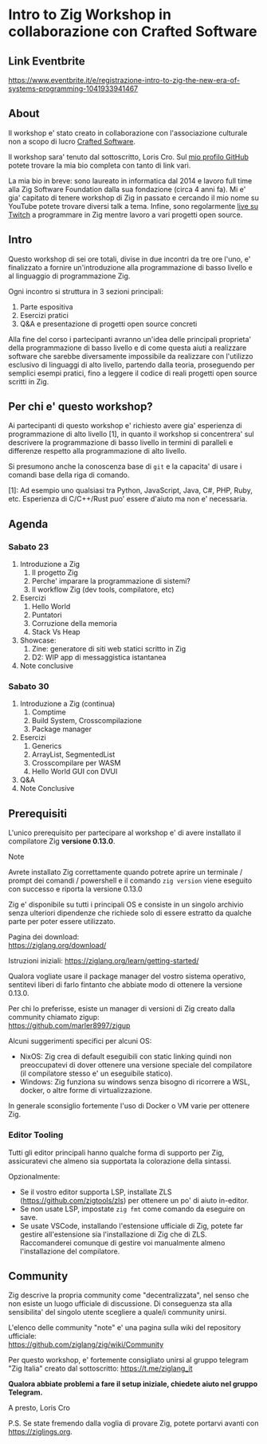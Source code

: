 # Intro to Zig Workshop in collaborazione con Crafted Software

## Link Eventbrite
https://www.eventbrite.it/e/registrazione-intro-to-zig-the-new-era-of-systems-programming-1041933941467

## About
Il workshop e' stato creato in collaborazione con l'associazione culturale non a scopo di lucro [Crafted Software](https://www.craftedsoftware.org).

Il workshop sara' tenuto dal sottoscritto, Loris Cro. Sul [mio profilo GitHub](https://github.com/kristoff-it/) potete trovare la mia bio completa con tanto di link vari. 

La mia bio in breve: sono laureato in informatica dal 2014 e lavoro full time alla Zig Software Foundation dalla sua fondazione (circa 4 anni fa). Mi e' gia' capitato di tenere workshop di Zig in passato e cercando il mio nome su YouTube potete trovare diversi talk a tema. Infine, sono regolarmente [live su Twitch](https://twitch.tv/kristoff_it) a programmare in Zig mentre lavoro a vari progetti open source.

## Intro
Questo workshop di sei ore totali, divise in due incontri da tre ore l'uno, e' finalizzato a fornire un'introduzione alla programmazione di basso livello e al linguaggio di programmazione Zig.

Ogni incontro si struttura in 3 sezioni principali:
1. Parte espositiva
2. Esercizi pratici
3. Q&A e presentazione di progetti open source concreti

Alla fine del corso i partecipanti avranno un'idea delle principali proprieta' della programmazione di basso livello e di come questa aiuti a realizzare software che sarebbe diversamente impossibile da realizzare con l'utilizzo esclusivo di linguaggi di alto livello, partendo dalla teoria, proseguendo per semplici esempi pratici, fino a leggere il codice di reali progetti open source scritti in Zig.

## Per chi e' questo workshop?
Ai partecipanti di questo workshop e' richiesto avere gia' esperienza di programmazione di alto livello [1], in quanto il workshop
si concentrera' sul descrivere la programmazione di basso livello in termini di paralleli e differenze respetto alla programmazione
di alto livello.

Si presumono anche la conoscenza base di `git` e la capacita' di usare i comandi base della riga di comando.

[1]: Ad esempio uno qualsiasi tra Python, JavaScript, Java, C#, PHP, Ruby, etc. 
     Esperienza di C/C++/Rust puo' essere d'aiuto ma non e' necessaria.

## Agenda
### Sabato 23
1. Introduzione a Zig
	1. Il progetto Zig
	2. Perche' imparare la programmazione di sistemi?
	3. Il workflow Zig (dev tools, compilatore, etc)
2. Esercizi
	1. Hello World
	2. Puntatori
	3. Corruzione della memoria
	4. Stack Vs Heap
3. Showcase:
	1. Zine: generatore di siti web statici scritto in Zig
	2. D2: WIP app di messaggistica istantanea 
4. Note conclusive
 
### Sabato 30
1. Introduzione a Zig (continua)
	1. Comptime
	2. Build System, Crosscompilazione
	3. Package manager
2. Esercizi
	1. Generics
	2. ArrayList, SegmentedList
	3. Crosscompilare per WASM
	4. Hello World GUI con DVUI
3. Q&A
4. Note Conclusive

## Prerequisiti
L'unico prerequisito per partecipare al workshop e' di avere installato il compilatore Zig **versione 0.13.0**.

>[!NOTE]
>Avrete installato Zig correttamente quando potrete aprire un terminale / prompt dei comandi / powershell e il comando `zig version` viene eseguito con successo e riporta la versione 0.13.0

Zig e' disponibile su tutti i principali OS e consiste in un singolo archivio senza ulteriori dipendenze che richiede solo di essere estratto da qualche parte per poter essere utilizzato.

Pagina dei download:  
https://ziglang.org/download/

Istruzioni iniziali:
https://ziglang.org/learn/getting-started/

Qualora vogliate usare il package manager del vostro sistema operativo, sentitevi liberi di farlo fintanto che abbiate modo di ottenere la versione 0.13.0.

Per chi lo preferisse, esiste un manager di versioni di Zig creato dalla community chiamato zigup:  
https://github.com/marler8997/zigup

Alcuni suggerimenti specifici per alcuni OS:

- NixOS: Zig crea di default eseguibili con static linking quindi non preoccupatevi di dover ottenere una versione speciale del compilatore (il compilatore stesso e' un eseguibile statico).
- Windows: Zig funziona su windows senza bisogno di ricorrere a WSL, docker, o altre forme di virtualizzazione.

In generale sconsiglio fortemente l'uso di Docker o VM varie per ottenere Zig.

### Editor Tooling

Tutti gli editor principali hanno qualche forma di supporto per Zig, assicuratevi che almeno sia supportata la colorazione della sintassi.

Opzionalmente:
- Se il vostro editor supporta LSP, installate ZLS (https://github.com/zigtools/zls) per ottenere un po' di aiuto in-editor.
- Se non usate LSP, impostate `zig fmt` come comando da eseguire on save.
- Se usate VSCode, installando l'estensione ufficiale di Zig, potete far gestire all'estensione sia l'installazione di Zig che di ZLS. Raccomanderei comunque di gestire voi manualmente almeno l'installazione del compilatore.


## Community
Zig descrive la propria community come "decentralizzata", nel senso che non esiste un luogo ufficiale di discussione. Di conseguenza sta alla sensibilita' del singolo utente scegliere a quale/i community unirsi.

L'elenco delle community "note" e' una pagina sulla wiki del repository ufficiale:  
https://github.com/ziglang/zig/wiki/Community

Per questo workshop, e' fortemente consigliato unirsi al gruppo telegram "Zig Italia" creato dal sottoscritto: https://t.me/ziglang_it

**Qualora abbiate problemi a fare il setup iniziale, chiedete aiuto nel gruppo Telegram.**

A presto,
Loris Cro


P.S. 
Se state fremendo dalla voglia di provare Zig, potete portarvi avanti con https://ziglings.org.

